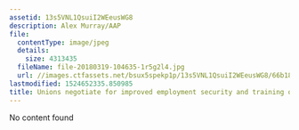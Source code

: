 ```yaml
---
assetid: 13s5VNL1QsuiI2WEeusWG8
description: Alex Murray/AAP
file:
  contentType: image/jpeg
  details:
    size: 4313435
  fileName: file-20180319-104635-1r5g2l4.jpg
  url: //images.ctfassets.net/bsux5spekp1p/13s5VNL1QsuiI2WEeusWG8/66b18b023875dc5f45a654267e0bfe3e/file-20180319-104635-1r5g2l4.jpg
lastmodified: 1524652335.850985
title: Unions negotiate for improved employment security and training opportunities.
---
```

No content found